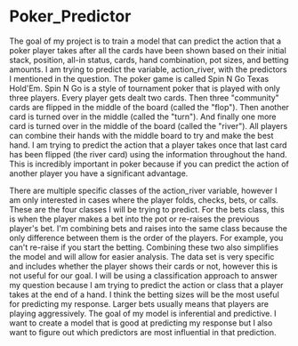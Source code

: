 # Poker_Predictor

The goal of my project is to train a model that can predict the action that a poker player takes after all the cards have been shown based on their initial stack, position, all-in status, cards, hand combination, pot sizes, and betting amounts. I am trying to predict the variable, action_river, with the predictors I mentioned in the question. The poker game is called Spin N Go Texas Hold'Em. Spin N Go is a style of tournament poker that is played with only three players. Every player gets dealt two cards. Then three "community" cards are flipped in the middle of the board (called the "flop"). Then another card is turned over in the middle (called the "turn"). And finally one more card is turned over in the middle of the board (called the "river"). All players can combine their hands with the middle board to try and make the best hand. I am trying to predict the action that a player takes once that last card has been flipped (the river card) using the information throughout the hand. This is incredibly important in poker because if you can predict the action of another player you have a significant advantage. 

There are multiple specific classes of the action_river variable, however I am only interested in cases where the player folds, checks, bets, or calls. These are the four classes I will be trying to predict. For the bets class, this is when the player makes a bet into the pot or re-raises the previous player's bet. I'm combining bets and raises into the same class because the only difference between them is the order of the players. For example, you can't re-raise if you start the betting. Combining these two also simplifies the model and will allow for easier analysis. The data set is very specific and includes whether the player shows their cards or not, however this is not useful for our goal. I will be using a classification approach to answer my question because I am trying to predict the action or class that a player takes at the end of a hand. I think the betting sizes will be the most useful for predicting my response. Larger bets usually means that players are playing aggressively. The goal of my model is inferential and predictive. I want to create a model that is good at predicting my response but I also want to figure out which predictors are most influential in that prediction.
